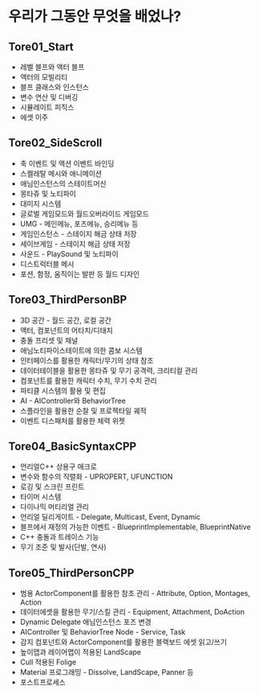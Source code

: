 # 우리가 그동안 무엇을 배었나?

## Tore01_Start
- 레벨 블프와 액터 블프
- 액터의 모빌리티
- 블프 클래스와 인스턴스
- 변수 연산 및 디버깅
- 시뮬레이트 피직스
- 에셋 이주

## Tore02_SideScroll
- 축 이벤트 및 액션 이벤트 바인딩
- 스켈레탈 메시와 애니메이션
- 애님인스턴스의 스테이트머신
- 몽타쥬 및 노티파이
- 대미지 시스템
- 글로벌 게임모드와 월드오버라이드 게임모드
- UMG - 메인메뉴, 포즈메뉴, 승리메뉴 등
- 게임인스턴스 - 스테이지 해금 상태 저장
- 세이브게임 - 스테이지 해금 상태 저장
- 사운드 - PlaySound 및 노티파이
- 디스트럭터블 메시
- 포션, 함정, 움직이는 발판 등 월드 디자인

## Tore03_ThirdPersonBP
- 3D 공간 - 월드 공간, 로컬 공간
- 액터, 컴포넌트의 어타치/디태치
- 충돌 프리셋 및 채널
- 애님노티파이스테이트에 의한 콤보 시스템
- 인터페이스를 활용한 캐릭터/무기의 상태 참조
- 데이터테이블을 활용한 몽타쥬 및 무기 공격력, 크리티컬 관리
- 컴포넌트를 활용한 캐릭터 수치, 무기 수치 관리
- 파티클 시스템의 활용 및 편집
- AI - AIController와 BehaviorTree
- 스플라인을 활용한 순찰 및 프로젝타일 궤적
- 이벤트 디스패처를 활용한 체력 위젯

## Tore04_BasicSyntaxCPP
- 언리얼C++ 상용구 매크로
- 변수와 함수의 직렬화 - UPROPERT, UFUNCTION
- 로깅 및 스크린 프린트
- 타이머 시스템
- 다이나믹 머티리얼 관리
- 언리얼 딜리게이트 - Delegate, Multicast, Event, Dynamic
- 블프에서 재정의 가능한 이벤트 - BlueprintImplementable, BlueprintNative
- C++ 충돌과 트레이스 기능
- 무기 조준 및 발사(단발, 연사)

## Tore05_ThirdPersonCPP
- 범용 ActorComponent를 활용한 참조 관리 - Attribute, Option, Montages, Action
- 데이터에셋을 활용한 무기/스킬 관리 - Equipment, Attachment, DoAction
- Dynamic Delegate 애님인스턴스 포즈 변경
- AIController 및 BehaviorTree Node - Service, Task
- 감지 컴포넌트와 ActorComponent를 활용한 블랙보드 에셋 읽고/쓰기
- 높이맵과 레이어맵이 적용된 LandScape
- Cull 적용된 Folige
- Material 프로그래밍 - Dissolve, LandScape, Panner 등
- 포스트프로세스

